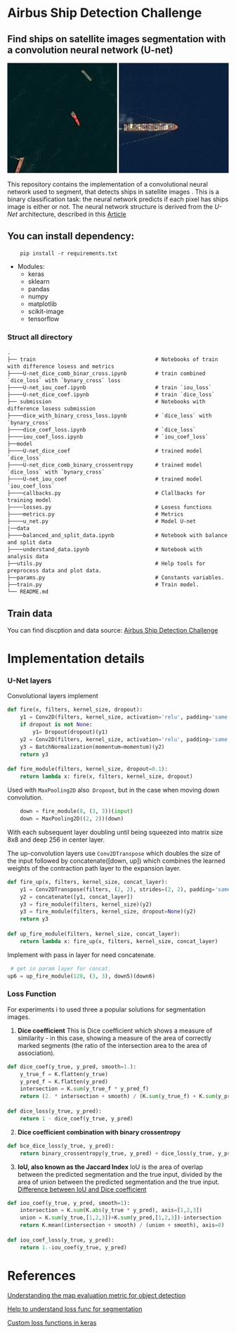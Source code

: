 # Airbus Ship Detection Challenge
## Find ships on satellite images segmentation with a convolution neural network (U-net)


<p float="left">
  <img src="/data/27e4f5a1c.jpg" width="250" />
  <img src="/data/0b7359c38.jpg" width="250" />
</p>

This repository contains the implementation of a convolutional neural network used to segment,  that detects  ships in satellite images . This is a binary classification task: the neural network predicts if each pixel has ships  image is either or not.
The neural network structure is derived from the *U-Net* architecture, described in this
<a href="http://lmb.informatik.uni-freiburg.de/people/ronneber/u-net/" target="blank">Article</a>


## You can install dependency:
```pip
    pip install -r requirements.txt
```
* Modules:
   - keras
   - sklearn
   - pandas
   - numpy
   - matplotlib
   - scikit-image
   - tensorflow
###  Struct all directory
    .
    ├── train                                      # Notebooks of train with difference losess and metrics
    ├────U-net_dice_comb_binar_cross.ipynb         # train combined `dice_loss` with `bynary_cross` loss 
    ├────U-net_iou_coef.ipynb                      # train `iou_loss`  
    ├────U-net_dice_coef.ipynb                     # train `dice_loss`
    ├── submission                                 # Notebooks with difference losess submission
    ├────dice_with_binary_cross_loss.ipynb         # `dice_loss` with `bynary_cross`
    ├────dice_coef_loss.ipynb                      # `dice_loss` 
    ├────iou_coef_loss.ipynb                       # `iou_coef_loss` 
    ├──model
    ├────U-net_dice_coef                           # trained model `dice_loss` 
    ├────U-net_dice_comb_binary_crossentropy       # trained model `dice_loss` with `bynary_cross`
    ├────U-net_iou_coef                            # trained model `iou_coef_loss`
    ├────callbacks.py                              # Clallbacks for training model
    ├────losses.py                                 # Losess functions
    ├────metrics.py                                # Metrics
    ├────u_net.py                                  # Model U-net
    |──data
    ├────balanced_and_split_data.ipynb             # Notebook with balance and split data
    ├────understand_data.ipynb                     # Notebook with analysis data
    ├──utils.py                                    # Help tools for preprocess data and plot data.
    ├──params.py                                   # Constants variables.
    ├──train.py                                    # Train model.
    └── README.md

## Train data
You can find discption and data source: [Airbus Ship Detection Challenge](https://www.kaggle.com/c/airbus-ship-detection/data)

# Implementation details

### U-Net layers
Convolutional layers implement
```python
def fire(x, filters, kernel_size, dropout):
    y1 = Conv2D(filters, kernel_size, activation='relu', padding='same')(x)
    if dropout is not None:
        y1= Dropout(dropout)(y1)
    y2 = Conv2D(filters, kernel_size, activation='relu', padding='same')(y1)
    y3 = BatchNormalization(momentum=momentum)(y2)
    return y3

def fire_module(filters, kernel_size, dropout=0.1):
    return lambda x: fire(x, filters, kernel_size, dropout)
```
Used with `MaxPooling2D` also` Dropout`, but in the case when moving down convolution.
```python
    down = fire_module(8, (3, 3))(input)
    down = MaxPooling2D((2, 2))(down)
```
With each subsequent layer doubling until being squeezed into matrix size 8x8 and deep 256 in center layer.

The up-convolution layers use `Conv2DTranspose` which doubles the size of the input followed by concatenate([down, up]) which combines
the learned weights of the contraction path layer to the expansion layer.
```python
def fire_up(x, filters, kernel_size, concat_layer):
    y1 = Conv2DTranspose(filters, (2, 2), strides=(2, 2), padding='same')(x)
    y2 = concatenate([y1, concat_layer])
    y3 = fire_module(filters, kernel_size)(y2)
    y3 = fire_module(filters, kernel_size, dropout=None)(y2)
    return y3

def up_fire_module(filters, kernel_size, concat_layer):
    return lambda x: fire_up(x, filters, kernel_size, concat_layer)
```
Implement with pass in layer for need concatenate.
```python
 # get in param layer for concat.
up6 = up_fire_module(128, (3, 3), down5)(down6)
```

### Loss Function
For experiments i to used three a popular solutions for segmentation images.
1. <strong>Dice coefficient</strong>
This is  Dice coefficient  which shows a measure of similarity - in this case,
showing a measure of the area of correctly marked segments (the ratio of the intersection area to the area of association).
```python
def dice_coef(y_true, y_pred, smooth=1.):
    y_true_f = K.flatten(y_true)
    y_pred_f = K.flatten(y_pred)
    intersection = K.sum(y_true_f * y_pred_f)
    return (2. * intersection + smooth) / (K.sum(y_true_f) + K.sum(y_pred_f) + smooth)

def dice_loss(y_true, y_pred):
    return 1 - dice_coef(y_true, y_pred)
```

2. <strong>Dice coefficient combination with binary crossentropy</strong>

```python
def bce_dice_loss(y_true, y_pred):
    return binary_crossentropy(y_true, y_pred) + dice_loss(y_true, y_pred)
```
3. <strong>IoU, also known as the Jaccard Index</strong>
IoU is the area of overlap between the predicted segmentation and the true input,
divided by the area of union between the predicted segmentation and the true input.
[Difference between IoU and Dice coefficient](https://stats.stackexchange.com/questions/273537/f1-dice-score-vs-iou/276144#276144)
```python
def iou_coef(y_true, y_pred, smooth=1):
    intersection = K.sum(K.abs(y_true * y_pred), axis=[1,2,3])
    union = K.sum(y_true,[1,2,3])+K.sum(y_pred,[1,2,3])-intersection
    return K.mean((intersection + smooth) / (union + smooth), axis=0)

def iou_coef_loss(y_true, y_pred):
    return 1.-iou_coef(y_true, y_pred)
```

# References
[Understanding the map evaluation metric for object detection](https://medium.com/@timothycarlen/understanding-the-map-evaluation-metric-for-object-detection-a07fe6962cf3)<br />

[Help to understand loss func for segmentation](https://lars76.github.io/neural-networks/object-detection/losses-for-segmentation/)<br />

[Custom loss functions in keras](https://medium.com/@j.ali.hab/on-custom-loss-functions-in-keras-3af88cf59e48)<br />